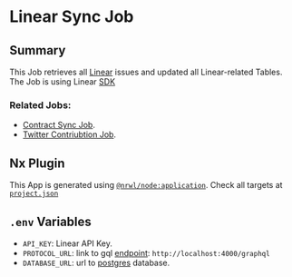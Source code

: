 # Linear Sync Job

## Summary
This Job retrieves all [Linear](https://linear.app) issues and updated all Linear-related Tables. The Job is using Linear [SDK](https://developers.linear.app/docs/sdk/getting-started)

### Related Jobs: 
- [Contract Sync Job](../contract-sync-job/README.md).
- [Twitter Contriubtion Job](../twitter-contribution-job/README.md).


## Nx Plugin
This App is generated using [`@nrwl/node:application`](https://nx.dev/packages/node/generators/application). Check all targets at [`project.json`](./project.json) 

## `.env` Variables
- `API_KEY`: Linear API Key.
- `PROTOCOL_URL`: link to gql [endpoint](../protocol-api/README.md#express): `http://localhost:4000/graphql`
- `DATABASE_URL`: url to [postgres](../../README.md#postgres) database.
